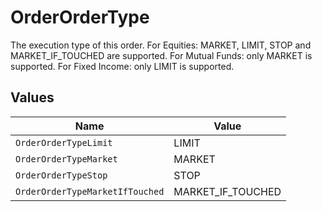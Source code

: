 # OrderOrderType

The execution type of this order. For Equities: MARKET, LIMIT, STOP and MARKET_IF_TOUCHED are supported. For Mutual Funds: only MARKET is supported. For Fixed Income: only LIMIT is supported.


## Values

| Name                            | Value                           |
| ------------------------------- | ------------------------------- |
| `OrderOrderTypeLimit`           | LIMIT                           |
| `OrderOrderTypeMarket`          | MARKET                          |
| `OrderOrderTypeStop`            | STOP                            |
| `OrderOrderTypeMarketIfTouched` | MARKET_IF_TOUCHED               |